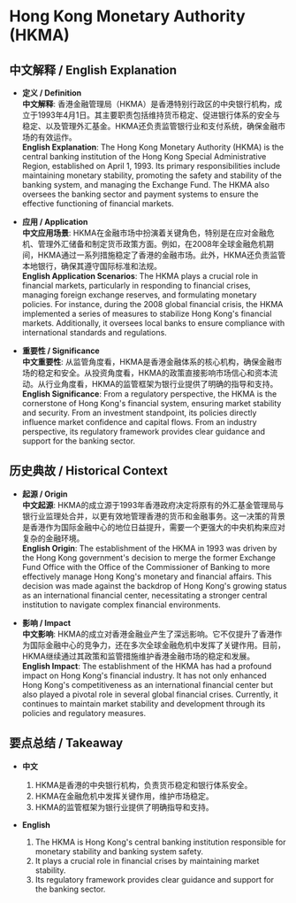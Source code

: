 # Hong Kong Monetary Authority (HKMA)

## 中文解释 / English Explanation

* **定义 / Definition**  
  **中文解释**: 香港金融管理局（HKMA）是香港特别行政区的中央银行机构，成立于1993年4月1日。其主要职责包括维持货币稳定、促进银行体系的安全与稳定、以及管理外汇基金。HKMA还负责监管银行业和支付系统，确保金融市场的有效运作。  
  **English Explanation**: The Hong Kong Monetary Authority (HKMA) is the central banking institution of the Hong Kong Special Administrative Region, established on April 1, 1993. Its primary responsibilities include maintaining monetary stability, promoting the safety and stability of the banking system, and managing the Exchange Fund. The HKMA also oversees the banking sector and payment systems to ensure the effective functioning of financial markets.

* **应用 / Application**  
  **中文应用场景**: HKMA在金融市场中扮演着关键角色，特别是在应对金融危机、管理外汇储备和制定货币政策方面。例如，在2008年全球金融危机期间，HKMA通过一系列措施稳定了香港的金融市场。此外，HKMA还负责监管本地银行，确保其遵守国际标准和法规。  
  **English Application Scenarios**: The HKMA plays a crucial role in financial markets, particularly in responding to financial crises, managing foreign exchange reserves, and formulating monetary policies. For instance, during the 2008 global financial crisis, the HKMA implemented a series of measures to stabilize Hong Kong's financial markets. Additionally, it oversees local banks to ensure compliance with international standards and regulations.

* **重要性 / Significance**  
  **中文重要性**: 从监管角度看，HKMA是香港金融体系的核心机构，确保金融市场的稳定和安全。从投资角度看，HKMA的政策直接影响市场信心和资本流动。从行业角度看，HKMA的监管框架为银行业提供了明确的指导和支持。  
  **English Significance**: From a regulatory perspective, the HKMA is the cornerstone of Hong Kong's financial system, ensuring market stability and security. From an investment standpoint, its policies directly influence market confidence and capital flows. From an industry perspective, its regulatory framework provides clear guidance and support for the banking sector.

## 历史典故 / Historical Context

* **起源 / Origin**  
  **中文起源**: HKMA的成立源于1993年香港政府决定将原有的外汇基金管理局与银行业监理处合并，以更有效地管理香港的货币和金融事务。这一决策的背景是香港作为国际金融中心的地位日益提升，需要一个更强大的中央机构来应对复杂的金融环境。  
  **English Origin**: The establishment of the HKMA in 1993 was driven by the Hong Kong government's decision to merge the former Exchange Fund Office with the Office of the Commissioner of Banking to more effectively manage Hong Kong's monetary and financial affairs. This decision was made against the backdrop of Hong Kong's growing status as an international financial center, necessitating a stronger central institution to navigate complex financial environments.

* **影响 / Impact**  
  **中文影响**: HKMA的成立对香港金融业产生了深远影响。它不仅提升了香港作为国际金融中心的竞争力，还在多次全球金融危机中发挥了关键作用。目前，HKMA继续通过其政策和监管措施维护香港金融市场的稳定和发展。  
  **English Impact**: The establishment of the HKMA has had a profound impact on Hong Kong's financial industry. It has not only enhanced Hong Kong's competitiveness as an international financial center but also played a pivotal role in several global financial crises. Currently, it continues to maintain market stability and development through its policies and regulatory measures.

## 要点总结 / Takeaway

* **中文**  
  1. HKMA是香港的中央银行机构，负责货币稳定和银行体系安全。
  2. HKMA在金融危机中发挥关键作用，维护市场稳定。
  3. HKMA的监管框架为银行业提供了明确指导和支持。

* **English**  
  1. The HKMA is Hong Kong's central banking institution responsible for monetary stability and banking system safety.
  2. It plays a crucial role in financial crises by maintaining market stability.
  3. Its regulatory framework provides clear guidance and support for the banking sector.